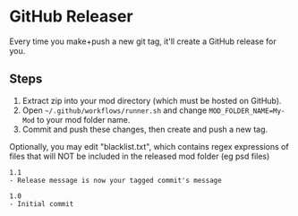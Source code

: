 # GitHub Releaser

Every time you make+push a new git tag, it'll create a GitHub release for you.

## Steps

1. Extract zip into your mod directory (which must be hosted on GitHub).
2. Open `~/.github/workflows/runner.sh` and change `MOD_FOLDER_NAME=My-Mod` to your mod folder name.
3. Commit and push these changes, then create and push a new tag.

Optionally, you may edit "blacklist.txt", which contains regex expressions of files that will NOT be included in the released mod folder (eg psd files)

```text
1.1
- Release message is now your tagged commit's message

1.0 
- Initial commit
```
